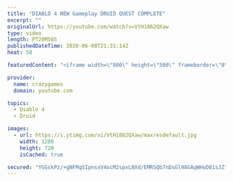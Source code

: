 ```yaml
---
title: "DIABLO 4 NEW Gameplay DRUID QUEST COMPLETE"
excerpt: ""
originalUrl: https://youtube.com/watch?v=VtH1862QXaw
type: video
length: PT20M58S
publishedDateTime: 2020-06-08T21:31:14Z
heat: 58

featuredContent: "<iframe width=\"800\" height=\"500\" frameborder=\"0\" src=\"https://www.youtube.com/embed/VtH1862QXaw\" allow=\"accelerometer; autoplay; encrypted-media; gyroscope; picture-in-picture\" allowfullscreen></iframe>"

provider:
  name: crazygames
  domain: youtube.com

topics:
  - Diablo 4
  - Druid

images:
  - url: https://i.ytimg.com/vi/VtH1862QXaw/maxresdefault.jpg
    width: 1280
    height: 720
    isCached: true

secured: "YGGskPz/+gNFMqSIpnsxV4ocM2spxLBXd/EMRSQb7nDsGl98GAqWHoD81sJZfiBvlvrSZ1fldTxdF7KeNTCTM/2X8Xogj+9PaQ/QmDyXG7aiKKFeVyqZLrhExH1rmEvWb1ExL1A7q3nKhXI/YE8HBMajgYYokYTO5juv1wkSO646m/ZmaL37AMClikZfBdNnA+Z3FEG+VURVInnrtmC/OBT5as9MIzXshAGGLsqi29wLJbs0cqrit7/95k3yhm8pMzw8ic+WTgNEiXwuFs9k1RHlav09Viy459LOnMZR+sNEOWvVaOaoDp3vRdTe7ohAfurKFFML4fVuvGPCefALqg7goozFn6/j6JwFuNw0QoLyNfsZw+adHv309qcBeL5Sg/aNuy/8ato3/gKsuEXnlA==;OXnNy8eux5r0KTRG4QG5tQ=="
---
```


